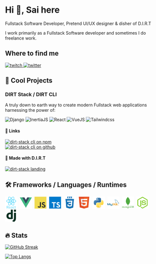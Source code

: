 <div id="heading" align="left">
  <h1>Hi 👋, Sai here</h1>
  <p>Fullstack Software Developer, Pretend UI/UX designer & disher of D.I.R.T</p>
  <p>I work primarily as a Fullstack Software developer and sometimes I do freelance work.</p>
  <h2>Where to find me</h2>
  <div id="badges">
    <a href="https://twitch.tv/saiforceone">
      <img alt="twitch" src="https://img.shields.io/badge/SaiForceOne%20on%20Twitch-purple?style=for-the-badge&logo=twitch&logoColor=white" />
    </a>
    <a href="https://twitter.com/SaiForceOne">
      <img alt="twitter" src="https://img.shields.io/badge/@SaiForceOne-blue?style=for-the-badge&logo=twitter&logoColor=white" />
    </a>
  </div>
</div>

<h2>📁 Cool Projects</h2>

<h3>DIRT Stack / DIRT CLI</h3>

<p>A truly down to earth way to create modern Fullstack web applications harnessing the power of:</p>

<div id="dirt-stack" align="left">
  <div id="dirt-stack-tech">
      <img src="https://img.shields.io/badge/django-darkgreen?style=for-the-badge&logo=django&logoColor=white" title="Django" alt="Django" />
      <img src="https://img.shields.io/badge/inertiajs-blue?style=for-the-badge&logo=inertia&logoColor=white" title="InertiaJS" alt="InertiaJS" />
      <img src="https://img.shields.io/badge/react-blue?style=for-the-badge&logo=react&logoColor=white" title="React" alt="React"/>
      <img src="https://img.shields.io/badge/vuejs-darkgreen?style=for-the-badge&logo=vuedotjs&logoColor=white" title="VueJS" alt="VueJS"/>
      <img src="https://img.shields.io/badge/tailwindcss-blue?style=for-the-badge&logo=tailwindcss&logoColor=white" title="Tailwindcss" alt="Tailwindcss" />
  </div>
</div>

<h4>🔗 Links</h4>
<div id="dirt-stack-links">
  <a href="https://www.npmjs.com/package/@saiforceone/dirt-cli">
    <img alt="dirt-stack cli on npm" src="https://img.shields.io/badge/dirt%20stack%20cli%20on%20npm-red?style=for-the-badge&logo=npm&logoColor=white" />
  </a>
  <br/>
  <a href="https://github.com/saiforceone/dirt-cli">
    <img alt="dirt-stack cli on github" src="https://img.shields.io/badge/dirt%20stack%20cli%20on%20github-black?style=for-the-badge&logo=github&logoColor=white" />
  </a>
</div>
<h4>🌱 Made with D.I.R.T</h4>
<div id="dirt-made-links">
  <a href="https://dirt-stack.vercel.app/">
    <img alt="dirt-stack landing" src="https://img.shields.io/badge/dirt%20stack%20cli%20landing%20page-black?style=for-the-badge&logo=web&logoColor=white" />
  </a>
</div>

<h2>🛠️ Frameworks / Languages / Runtimes</h2>
<div>
  <img src="https://github.com/devicons/devicon/blob/master/icons/react/react-original-wordmark.svg" title="React" alt="React" width="40" height="40"/>&nbsp;
  <img src="https://github.com/devicons/devicon/blob/master/icons/vuejs/vuejs-original.svg" title="VueJS" alt="VueJS" width="40" height="40"/>&nbsp;
  <img src="https://github.com/devicons/devicon/blob/master/icons/javascript/javascript-original.svg" title="JavaScript" alt="JavaScript" width="40" height="40"/>&nbsp;
  <img src="https://github.com/devicons/devicon/blob/master/icons/typescript/typescript-original.svg" title="TypeScript" alt="TypeScript" width="40" height="40"/>&nbsp;
  <img src="https://github.com/devicons/devicon/blob/master/icons/css3/css3-plain-wordmark.svg"  title="CSS3" alt="CSS" width="40" height="40"/>&nbsp;
  <img src="https://github.com/devicons/devicon/blob/master/icons/html5/html5-original.svg" title="HTML5" alt="HTML" width="40" height="40"/>&nbsp;
  <img src="https://github.com/devicons/devicon/blob/master/icons/python/python-original.svg" title="Python" alt="Python" width="40" height="40"/>&nbsp;
  <img src="https://github.com/devicons/devicon/blob/master/icons/mysql/mysql-original-wordmark.svg" title="MySQL"  alt="MySQL" width="40" height="40"/>&nbsp;
  <img src="https://github.com/devicons/devicon/blob/master/icons/mongodb/mongodb-plain-wordmark.svg" title="MongoDB"  alt="MongoDB" width="40" height="40"/>&nbsp;
  <img src="https://github.com/devicons/devicon/blob/master/icons/nodejs/nodejs-original.svg" title="NodeJS" alt="NodeJS" width="40" height="40"/>&nbsp;
  <img src="https://github.com/devicons/devicon/blob/master/icons/django/django-plain.svg" title="Django" alt="Django" width="40" height="40"/>&nbsp;
</div>


<h2>🔥 Stats</h2>

[![GitHub Streak](http://github-readme-streak-stats.herokuapp.com?user=saiforceone&theme=dark&background=000000)](https://git.io/streak-stats)

[![Top Langs](https://github-readme-stats.vercel.app/api/top-langs/?username=saiforceone&layout=compact&theme=vision-friendly-dark)](https://github.com/anuraghazra/github-readme-stats)


<!---
saiforceone/saiforceone is a ✨ special ✨ repository because its `README.md` (this file) appears on your GitHub profile.
You can click the Preview link to take a look at your changes.
--->
